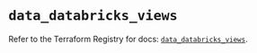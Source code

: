 # `data_databricks_views`

Refer to the Terraform Registry for docs: [`data_databricks_views`](https://registry.terraform.io/providers/databricks/databricks/1.46.0/docs/data-sources/views).
